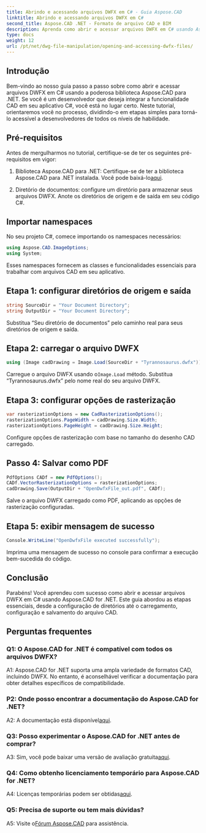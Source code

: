 ```yaml
---
title: Abrindo e acessando arquivos DWFX em C# - Guia Aspose.CAD
linktitle: Abrindo e acessando arquivos DWFX em C#
second_title: Aspose.CAD .NET - Formato de arquivo CAD e BIM
description: Aprenda como abrir e acessar arquivos DWFX em C# usando Aspose.CAD for .NET. Guia passo a passo para integração perfeita em seus aplicativos.
type: docs
weight: 12
url: /pt/net/dwg-file-manipulation/opening-and-accessing-dwfx-files/
---
```

## Introdução

Bem-vindo ao nosso guia passo a passo sobre como abrir e acessar arquivos DWFX em C# usando a poderosa biblioteca Aspose.CAD para .NET. Se você é um desenvolvedor que deseja integrar a funcionalidade CAD em seu aplicativo C#, você está no lugar certo. Neste tutorial, orientaremos você no processo, dividindo-o em etapas simples para torná-lo acessível a desenvolvedores de todos os níveis de habilidade.

## Pré-requisitos

Antes de mergulharmos no tutorial, certifique-se de ter os seguintes pré-requisitos em vigor:

1.  Biblioteca Aspose.CAD para .NET: Certifique-se de ter a biblioteca Aspose.CAD para .NET instalada. Você pode baixá-lo[aqui](https://releases.aspose.com/cad/net/).

2. Diretório de documentos: configure um diretório para armazenar seus arquivos DWFX. Anote os diretórios de origem e de saída em seu código C#.

## Importar namespaces

No seu projeto C#, comece importando os namespaces necessários:

```csharp
using Aspose.CAD.ImageOptions;
using System;
```

Esses namespaces fornecem as classes e funcionalidades essenciais para trabalhar com arquivos CAD em seu aplicativo.

## Etapa 1: configurar diretórios de origem e saída

```csharp
string SourceDir = "Your Document Directory";
string OutputDir = "Your Document Directory";
```

Substitua “Seu diretório de documentos” pelo caminho real para seus diretórios de origem e saída.

## Etapa 2: carregar o arquivo DWFX

```csharp
using (Image cadDrawing = Image.Load(SourceDir + "Tyrannosaurus.dwfx"))
```

 Carregue o arquivo DWFX usando o`Image.Load` método. Substitua “Tyrannosaurus.dwfx” pelo nome real do seu arquivo DWFX.

## Etapa 3: configurar opções de rasterização

```csharp
var rasterizationOptions = new CadRasterizationOptions();
rasterizationOptions.PageWidth = cadDrawing.Size.Width;
rasterizationOptions.PageHeight = cadDrawing.Size.Height;
```

Configure opções de rasterização com base no tamanho do desenho CAD carregado.

## Passo 4: Salvar como PDF

```csharp
PdfOptions CADf = new PdfOptions();
CADf.VectorRasterizationOptions = rasterizationOptions;
cadDrawing.Save(OutputDir + "OpenDwfxFile_out.pdf", CADf);
```

Salve o arquivo DWFX carregado como PDF, aplicando as opções de rasterização configuradas.

## Etapa 5: exibir mensagem de sucesso

```csharp
Console.WriteLine("OpenDwfxFile executed successfully");
```

Imprima uma mensagem de sucesso no console para confirmar a execução bem-sucedida do código.

## Conclusão

Parabéns! Você aprendeu com sucesso como abrir e acessar arquivos DWFX em C# usando Aspose.CAD for .NET. Este guia abordou as etapas essenciais, desde a configuração de diretórios até o carregamento, configuração e salvamento do arquivo CAD.

## Perguntas frequentes

### Q1: O Aspose.CAD for .NET é compatível com todos os arquivos DWFX?

A1: Aspose.CAD for .NET suporta uma ampla variedade de formatos CAD, incluindo DWFX. No entanto, é aconselhável verificar a documentação para obter detalhes específicos de compatibilidade.

### P2: Onde posso encontrar a documentação do Aspose.CAD for .NET?

 A2: A documentação está disponível[aqui](https://reference.aspose.com/cad/net/).

### Q3: Posso experimentar o Aspose.CAD for .NET antes de comprar?

 A3: Sim, você pode baixar uma versão de avaliação gratuita[aqui](https://releases.aspose.com/).

### Q4: Como obtenho licenciamento temporário para Aspose.CAD for .NET?

 A4: Licenças temporárias podem ser obtidas[aqui](https://purchase.aspose.com/temporary-license/).

### Q5: Precisa de suporte ou tem mais dúvidas?

A5: Visite o[Fórum Aspose.CAD](https://forum.aspose.com/c/cad/19) para assistência.
